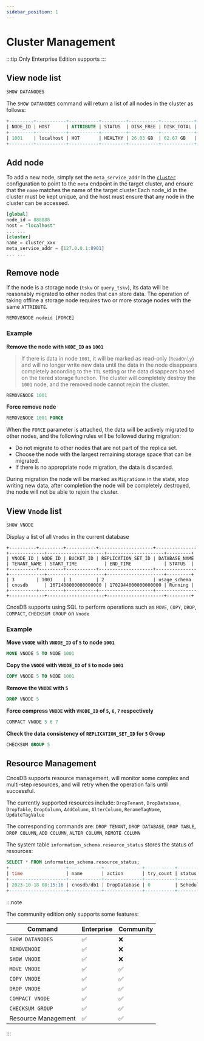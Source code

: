 ```yaml
---
sidebar_position: 1
---
```


# Cluster Management

:::tip
Only Enterprise Edition supports
:::

## View node list

```sql
SHOW DATANODES
```

The `SHOW DATANODES` command will return a list of all nodes in the cluster as follows:

```sql
+---------+-----------+-----------+---------+-----------+------------+---------------------+
| NODE_ID | HOST      | ATTRIBUTE | STATUS  | DISK_FREE | DISK_TOTAL | LAST_UPDATED_TIME   |
+---------+-----------+-----------+---------+-----------+------------+---------------------+
| 1001    | localhost | HOT       | HEALTHY | 26.03 GB  | 62.67 GB   | 2023-12-26 09:15:29 |
+---------+-----------+-----------+---------+-----------+------------+---------------------+
```

## Add node

To add a new node, simply set the `meta_service_addr` in the [`cluster`](../reference/config#cluster) configuration to point to the `meta` endpoint in the target cluster, and ensure that the `name` matches the name of the target cluster.Each node_id in the cluster must be kept unique, and the host must ensure that any node in the cluster can be accessed.

```sql
[global]
node_id = 888888
host = "localhost"
... ...
[cluster]
name = cluster_xxx
meta_service_addr = [127.0.0.1:8901]
... ...
```

## Remove node

If the node is a storage node (`tskv` or `query_tskv`), its data will be reasonably migrated to other nodes that can store data. The operation of taking offline a storage node requires two or more storage nodes with the same `ATTRIBUTE`.

```
REMOVENODE nodeid [FORCE]
```

### Example

**Remove the node with `NODE_ID` as `1001`**

> If there is data in node `1001`, it will be marked as read-only (`ReadOnly`) and will no longer write new data until the data in the node disappears completely according to the `TTL` setting or the data disappears based on the tiered storage function. The cluster will completely destroy the `1001` node, and the removed node cannot rejoin the cluster.

```sql
REMOVENODE 1001
```

**Force remove node**

```sql
REMOVENODE 1001 FORCE
```

When the `FORCE` parameter is attached, the data will be actively migrated to other nodes, and the following rules will be followed during migration:

- Do not migrate to other nodes that are not part of the replica set.
- Choose the node with the largest remaining storage space that can be migrated.
- If there is no appropriate node migration, the data is discarded.

During migration the node will be marked as `Migrationn` in the state, stop writing new data, after completion the node will be completely destroyed, the node will not be able to rejoin the cluster.

## View `Vnode` list

```sql
SHOW VNODE
```

Display a list of all `Vnodes` in the current database

```shell
+----------+---------+-----------+--------------------+---------------+-------------+---------------------+---------------------+---------+
| VNODE_ID | NODE_ID | BUCKET_ID | REPLICATION_SET_ID | DATABASE_NAME | TENANT_NAME | START_TIME          | END_TIME            | STATUS  |
+----------+---------+-----------+--------------------+---------------+-------------+---------------------+---------------------+---------+
| 3        | 1001    | 1         | 2                  | usage_schema  | cnosdb      | 1671408000000000000 | 1702944000000000000 | Running |
+----------+---------+-----------+--------------------+---------------+-------------+---------------------+---------------------+---------+
```

CnosDB supports using SQL to perform operations such as `MOVE`, `COPY`, `DROP`, `COMPACT`, `CHECKSUM GROUP` on `Vnode`

### Example

**Move `VNODE` with `VNODE_ID` of `5` to node `1001`**

```sql
MOVE VNODE 5 TO NODE 1001
```

**Copy the `VNODE` with `VNODE_ID` of `5` to node `1001`**

```sql
COPY VNODE 5 TO NODE 1001
```

**Remove the `VNODE` with `5`**

```sql
DROP VNODE 5
```

**Force compress `VNODE` with `VNODE_ID` of `5`, `6`, `7` respectively**

```sql
COMPACT VNODE 5 6 7
```

**Check the data consistency of `REPLICATION_SET_ID` for `5` Group**

```sql
CHECKSUM GROUP 5
```

## Resource Management

CnosDB supports resource management, will monitor some complex and multi-step resources, and will retry when the operation fails until successful.

The currently supported resources include: `DropTenant`, `DropDatabase`, `DropTable`, `DropColumn`, `AddColumn`, `AlterColumn`, `RenameTagName`, `UpdateTagValue`

The corresponding commands are: `DROP TENANT`, `DROP DATABASE`, `DROP TABLE`, `DROP COLUMN`, `ADD COLUMN`, `ALTER COLUMN`, `REMOTE COLUMN`

The system table `information_schema.resource_status` stores the status of resources:

```sql
SELECT * FROM information_schema.resource_status;
+---------------------+------------+--------------+-----------+----------+---------+
| time                | name       | action       | try_count | status   | comment |
+---------------------+------------+--------------+-----------+----------+---------+
| 2023-10-18 08:15:16 | cnosdb/db1 | DropDatabase | 0         | Schedule |         |
+---------------------+------------+--------------+-----------+----------+---------+
```

:::note

The community edition only supports some features:

| Command             | Enterprise | Community |
| ------------------- | ---------- | --------- |
| `SHOW DATANODES`    | ✅          | ❌         |
| `REMOVENODE`        | ✅          | ❌         |
| `SHOW VNODE`        | ✅          | ❌         |
| `MOVE VNODE`        | ✅          | ✅         |
| `COPY VNODE`        | ✅          | ✅         |
| `DROP VNODE`        | ✅          | ✅         |
| `COMPACT VNODE`     | ✅          | ✅         |
| `CHECKSUM GROUP`    | ✅          | ✅         |
| Resource Management | ✅          | ✅         |

:::
